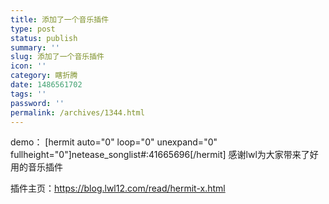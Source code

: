 ```yaml
---
title: 添加了一个音乐插件
type: post
status: publish
summary: ''
slug: 添加了一个音乐插件
icon: ''
category: 瞎折腾
date: 1486561702
tags: ''
password: ''
permalink: /archives/1344.html
---
```


demo：
[hermit auto="0" loop="0" unexpand="0" fullheight="0"]netease_songlist#:41665696[/hermit]
感谢lwl为大家带来了好用的音乐插件

插件主页：<a href="https://blog.lwl12.com/read/hermit-x.html" target="_blank">https://blog.lwl12.com/read/hermit-x.html</a>

